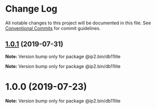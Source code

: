# Change Log

All notable changes to this project will be documented in this file.
See [Conventional Commits](https://conventionalcommits.org) for commit guidelines.

## [1.0.1](https://github.com/honzahommer/node-ip2.bin/compare/v1.0.0...v1.0.1) (2019-07-31)

**Note:** Version bump only for package @ip2.bin/db11lite







**Note:** Version bump only for package @ip2.bin/db11lite





# 1.0.0 (2019-07-23)

**Note:** Version bump only for package @ip2.bin/db11lite
